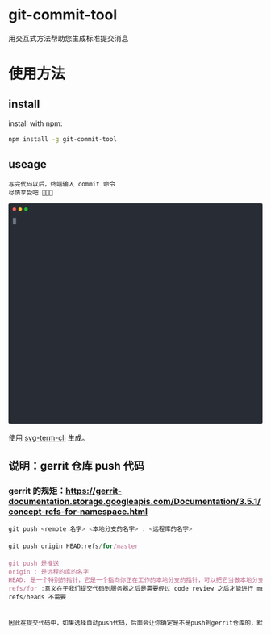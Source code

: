 # git-commit-tool

用交互式方法帮助您生成标准提交消息

# 使用方法

## install

install with npm:

```bash
npm install -g git-commit-tool
```

## useage

```bash
写完代码以后，终端输入 commit 命令
尽情享受吧 🎉🎉🎉
```

![](./instructions/commit.svg)

使用 [svg-term-cli](https://github.com/marionebl/svg-term-cli) 生成。

## 说明：gerrit 仓库 push 代码

### gerrit 的规矩：https://gerrit-documentation.storage.googleapis.com/Documentation/3.5.1/concept-refs-for-namespace.html

```javascript
git push <remote 名字> <本地分支的名字> : <远程库的名字>

git push origin HEAD:refs/for/master

git push 是推送
origin : 是远程的库的名字
HEAD: 是一个特别的指针，它是一个指向你正在工作的本地分支的指针，可以把它当做本地分支的别名，git 这样就可以知道你工作在哪个分支
refs/for :意义在于我们提交代码到服务器之后是需要经过 code review 之后才能进行 merge 的
refs/heads 不需要


因此在提交代码中，如果选择自动push代码，后面会让你确定是不是push到gerrit仓库的，默认不是


```
